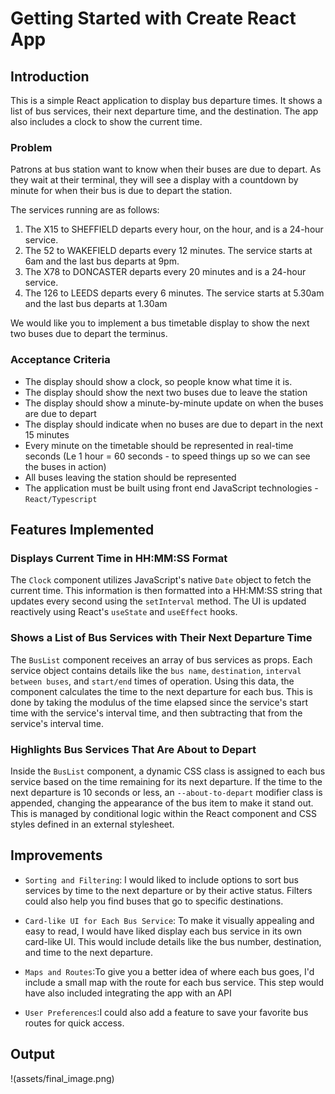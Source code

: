 # Getting Started with Create React App

## Introduction

This is a simple React application to display bus departure times. It shows a list of bus services, their next departure time, and the destination. The app also includes a clock to show the current time.

### Problem

Patrons at bus station want to know when their buses are due to depart. As they wait at their terminal, they will see a display with a countdown by minute for when their bus is due to depart the station.

The services running are as follows:

1. The X15 to SHEFFIELD departs every hour, on the hour, and is a 24-hour service.
2. The 52 to WAKEFIELD departs every 12 minutes. The service starts at 6am and the last bus departs at 9pm.
3. The X78 to DONCASTER departs every 20 minutes and is a 24-hour service.
4. The 126 to LEEDS departs every 6 minutes. The service starts at 5.30am and the last bus departs at 1.30am

We would like you to implement a bus timetable display to show the next two buses due to depart the terminus.

### Acceptance Criteria

- The display should show a clock, so people know what time it is.
- The display should show the next two buses due to leave the station
- The display should show a minute-by-minute update on when the buses are due to depart
- The display should indicate when no buses are due to depart in the next 15 minutes
- Every minute on the timetable should be represented in real-time seconds
(Le 1 hour = 60 seconds - to speed things up so we can see the buses in action)
- All buses leaving the station should be represented
- The application must be built using front end JavaScript technologies - `React/Typescript`

## Features Implemented

### Displays Current Time in HH:MM:SS Format

The `Clock` component utilizes JavaScript's native `Date` object to fetch the current time. This information is then formatted into a HH:MM:SS string that updates every second using the `setInterval` method. The UI is updated reactively using React's `useState` and `useEffect` hooks.

### Shows a List of Bus Services with Their Next Departure Time

The `BusList` component receives an array of bus services as props. Each service object contains details like the `bus name`, `destination`, `interval between buses`, and `start/end` times of operation. Using this data, the component calculates the time to the next departure for each bus. This is done by taking the modulus of the time elapsed since the service's start time with the service's interval time, and then subtracting that from the service's interval time.

### Highlights Bus Services That Are About to Depart

Inside the `BusList` component, a dynamic CSS class is assigned to each bus service based on the time remaining for its next departure. If the time to the next departure is 10 seconds or less, an `--about-to-depart` modifier class is appended, changing the appearance of the bus item to make it stand out. This is managed by conditional logic within the React component and CSS styles defined in an external stylesheet.

## Improvements

- `Sorting and Filtering`: I would liked to include options to sort bus services by time to the next departure or by their active status. Filters could also help you find buses that go to specific destinations.

- `Card-like UI for Each Bus Service`: To make it visually appealing and easy to read, I would have liked display each bus service in its own card-like UI. This would include details like the bus number, destination, and time to the next departure.

- `Maps and Routes`:To give you a better idea of where each bus goes, I'd include a small map with the route for each bus service. This step would have also included integrating the app with an API

- `User Preferences`:I could also add a feature to save your favorite bus routes for quick access.

## Output

!(assets/final_image.png)
